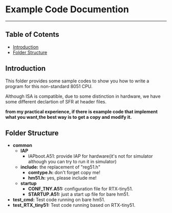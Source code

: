 # Example Code Documention  <!-- omit in toc -->
---
## Table of Cotents  <!-- omit in toc -->
- [Introduction](#introduction)
- [Folder Structure](#folder-structure)
## Introduction
 This folder provides some sample codes to show you how to write a program for this non-standard 8051 CPU.
 
 Although ISA is compatible, due to some distinction in hardware, we have some different declartion of SFR at header files.

  **from my practical experience, if there is example code that implement what you want,the best way is to get a copy and modify it.**

## Folder Structure
  - **common**
    - **IAP**
      - IAPboot.A51: provide IAP for hardware(it's not for simulator although you can try to run it in simulator)
    - **include:** the replacement of "reg51.h"
      - **comtype.h:** don't forget copy me!
      - **hm51.h:** yes, please include me!
    - **startup**
      - **CONF_TNY.A51:** configuration file for RTX-tiny51.
      - **STARTUP.A51:** just a start up file for bare hm51. 
  - **test_cmd:**  Test code running on bare hm51.
  - **test_RTX_tiny51:** Test code running based on RTX-tiny51.




